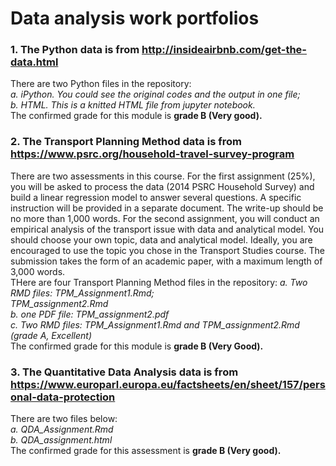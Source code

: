 # Data analysis work portfolios


### 1. The Python data is from http://insideairbnb.com/get-the-data.html</br>
There are two Python files in the repository:</br>
*a. iPython. You could see the original codes and the output in one file;*</br>
*b. HTML. This is a knitted HTML file from jupyter notebook.*</br>
The confirmed grade for this module is **grade B (Very good).**

### 2. The Transport Planning Method data is from https://www.psrc.org/household-travel-survey-program</br>
There are two assessments in this course. For the first assignment (25%), you will be asked to process the data (2014 PSRC Household Survey) and build a linear regression model to answer several questions. A specific instruction will be provided in a separate document. The write-up should be no more than 1,000 words. For the second assignment, you will conduct an empirical analysis of the transport issue with data and analytical model. You should choose your own topic, data and analytical model. Ideally, you are encouraged to use the topic you chose in the Transport Studies course. The submission takes the form of an academic paper, with a maximum length of 3,000 words.</br>
THere are four Transport Planning Method files in the repository:
*a. Two RMD files:*
*TPM_Assignment1.Rmd;*</br>
*TPM_assignment2.Rmd*</br>
*b. one PDF file: TPM_assignment2.pdf*</br>
*c. Two RMD files: TPM_Assignment1.Rmd and TPM_assignment2.Rmd (grade A, Excellent)*</br>
The confirmed grade for this module is **grade B (Very Good).**

### 3. The Quantitative Data Analysis data is from https://www.europarl.europa.eu/factsheets/en/sheet/157/personal-data-protection</br>
There are two files below:</br>
*a. QDA_Assignment.Rmd*</br>
*b. QDA_assignment.html*</br>
The confirmed grade for this assessment is **grade B (Very good).**
